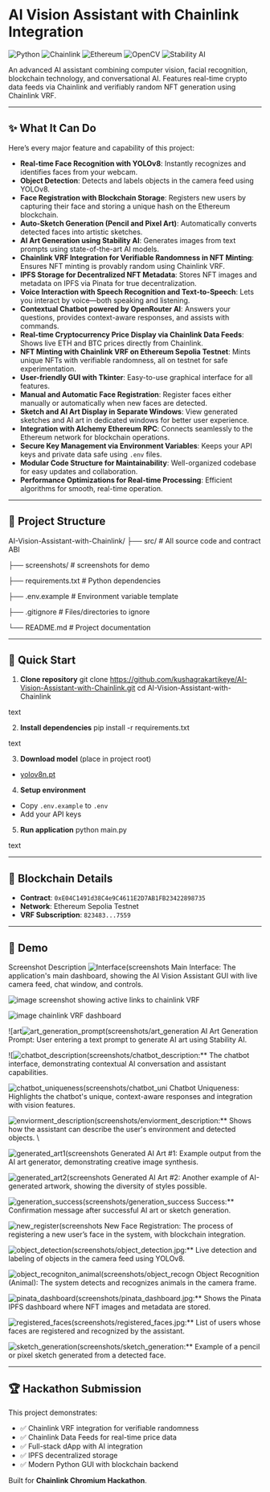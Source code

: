 # AI Vision Assistant with Chainlink Integration

![Python](https://img.shields.io/badge/Python-3.10-blue)
![Chainlink](https://img.shields.io/badge/Chainlink-VRF-green)
![Ethereum](https://img.shields.io/badge/Ethereum-Sepolia-purple)
![OpenCV](https://img.shields.io/badge/OpenCV-4.8-orange)
![Stability AI](https://img.shields.io/badge/Stability%20AI-SD3-lightgrey)

An advanced AI assistant combining computer vision, facial recognition, blockchain technology, and conversational AI. Features real-time crypto data feeds via Chainlink and verifiably random NFT generation using Chainlink VRF.

---

## ✨ What It Can Do

Here’s every major feature and capability of this project:

- **Real-time Face Recognition with YOLOv8**: Instantly recognizes and identifies faces from your webcam.
- **Object Detection**: Detects and labels objects in the camera feed using YOLOv8.
- **Face Registration with Blockchain Storage**: Registers new users by capturing their face and storing a unique hash on the Ethereum blockchain.
- **Auto-Sketch Generation (Pencil and Pixel Art)**: Automatically converts detected faces into artistic sketches.
- **AI Art Generation using Stability AI**: Generates images from text prompts using state-of-the-art AI models.
- **Chainlink VRF Integration for Verifiable Randomness in NFT Minting**: Ensures NFT minting is provably random using Chainlink VRF.
- **IPFS Storage for Decentralized NFT Metadata**: Stores NFT images and metadata on IPFS via Pinata for true decentralization.
- **Voice Interaction with Speech Recognition and Text-to-Speech**: Lets you interact by voice—both speaking and listening.
- **Contextual Chatbot powered by OpenRouter AI**: Answers your questions, provides context-aware responses, and assists with commands.
- **Real-time Cryptocurrency Price Display via Chainlink Data Feeds**: Shows live ETH and BTC prices directly from Chainlink.
- **NFT Minting with Chainlink VRF on Ethereum Sepolia Testnet**: Mints unique NFTs with verifiable randomness, all on testnet for safe experimentation.
- **User-friendly GUI with Tkinter**: Easy-to-use graphical interface for all features.
- **Manual and Automatic Face Registration**: Register faces either manually or automatically when new faces are detected.
- **Sketch and AI Art Display in Separate Windows**: View generated sketches and AI art in dedicated windows for better user experience.
- **Integration with Alchemy Ethereum RPC**: Connects seamlessly to the Ethereum network for blockchain operations.
- **Secure Key Management via Environment Variables**: Keeps your API keys and private data safe using `.env` files.
- **Modular Code Structure for Maintainability**: Well-organized codebase for easy updates and collaboration.
- **Performance Optimizations for Real-time Processing**: Efficient algorithms for smooth, real-time operation.

---

## 📂 Project Structure

AI-Vision-Assistant-with-Chainlink/
├── src/ # All source code and contract ABI

├── screenshots/ # screenshots for demo

├── requirements.txt # Python dependencies

├── .env.example # Environment variable template

├── .gitignore # Files/directories to ignore

└── README.md # Project documentation


---

## 🚀 Quick Start

1. **Clone repository**
git clone https://github.com/kushagrakartikeye/AI-Vision-Assistant-with-Chainlink.git
cd AI-Vision-Assistant-with-Chainlink

text

2. **Install dependencies**
pip install -r requirements.txt

text

3. **Download model** (place in project root)
- [yolov8n.pt](https://github.com/ultralytics/assets/releases/download/v0.0.0/yolov8n.pt)

4. **Setup environment**
- Copy `.env.example` to `.env`
- Add your API keys

5. **Run application**
python main.py

text

---

## 🔗 Blockchain Details

- **Contract**: `0xE04C1491d38C4e9C4611E2D7AB1FB23422898735`
- **Network**: Ethereum Sepolia Testnet
- **VRF Subscription**: `823483...7559`

---

## 📸 Demo

Screenshot	Description
![Interface](https://github.com/user-attachments/assets/f26734b1-8337-42c7-a932-b1d52976929a)(screenshots Main Interface: The application's main dashboard, showing the AI Vision Assistant GUI with live camera feed, chat window, and controls.

![image](https://github.com/user-attachments/assets/5f719168-35b7-4202-9a67-1b8a21e484c2) screenshot showing active links to chainlink VRF

![image](https://github.com/user-attachments/assets/897830dd-fa40-4f7c-a8a8-0700d70ae1c1) chainlink VRF dashboard

![art![art_generation_prompt](https://github.com/user-attachments/assets/e1fba6b3-b3de-439f-aa87-fff0299bd5a7)(screenshots/art_generation AI Art Generation Prompt: User entering a text prompt to generate AI art using Stability AI.	

![![chatbot_description](https://github.com/user-attachments/assets/fb08cad8-c03d-4282-a9ea-2f7e47bcaf96)(screenshots/chatbot_description:** The chatbot interface, demonstrating contextual AI conversation and assistant capabilities.	

![chatbot_uniqueness](https://github.com/user-attachments/assets/30499b78-ad96-46ae-a43e-664ec68b4d8a)(screenshots/chatbot_uni Chatbot Uniqueness: Highlights the chatbot's unique, context-aware responses and integration with vision features.	

![enviorment_description](https://github.com/user-attachments/assets/c40a391e-bbf6-492a-9bf6-859fe72a377b)(screenshots/enviorment_description:** Shows how the assistant can describe the user's environment and detected objects.	\

![generated_art1](https://github.com/user-attachments/assets/1109aebb-230e-4d5d-86e2-de25138089ee)(screenshots Generated AI Art #1: Example output from the AI art generator, demonstrating creative image synthesis.	

![generated_art2](https://github.com/user-attachments/assets/b30a545e-412f-4db0-ab05-9d7062304f05)(screenshots Generated AI Art #2: Another example of AI-generated artwork, showing the diversity of styles possible.	

![generation_success](https://github.com/user-attachments/assets/eac3ce48-157f-4e5d-a010-2a1b33ca7936)(screenshots/generation_success Success:** Confirmation message after successful AI art or sketch generation.	

![new_register](https://github.com/user-attachments/assets/b98a55d4-7c48-4232-9e38-2a62fb26ff12)(screenshots New Face Registration: The process of registering a new user’s face in the system, with blockchain integration.	

![object_detection](https://github.com/user-attachments/assets/fe8867d9-c94a-45cf-afd4-f076d771d435)(screenshots/object_detection.jpg:** Live detection and labeling of objects in the camera feed using YOLOv8.	

![object_recogniton_animal](https://github.com/user-attachments/assets/ff25391b-3e72-472a-880c-02a44103a854)(screenshots/object_recogn Object Recognition (Animal): The system detects and recognizes animals in the camera frame.	

![pinata_dashboard](https://github.com/user-attachments/assets/2b6df916-de78-4c0a-9e68-b388bf7fe095)(screenshots/pinata_dashboard.jpg:** Shows the Pinata IPFS dashboard where NFT images and metadata are stored.	

![registered_faces](https://github.com/user-attachments/assets/15532e64-d5dd-407d-8af0-8a680703ec03)(screenshots/registered_faces.jpg:** List of users whose faces are registered and recognized by the assistant.	

![sketch_generation](https://github.com/user-attachments/assets/99ef6262-cdaa-4d85-b770-b1cd7aeb6978)(screenshots/sketch_generation:** Example of a pencil or pixel sketch generated from a detected face.

---

## 🏆 Hackathon Submission

This project demonstrates:
- ✅ Chainlink VRF integration for verifiable randomness
- ✅ Chainlink Data Feeds for real-time price data
- ✅ Full-stack dApp with AI integration
- ✅ IPFS decentralized storage
- ✅ Modern Python GUI with blockchain backend

Built for **Chainlink Chromium Hackathon**.
